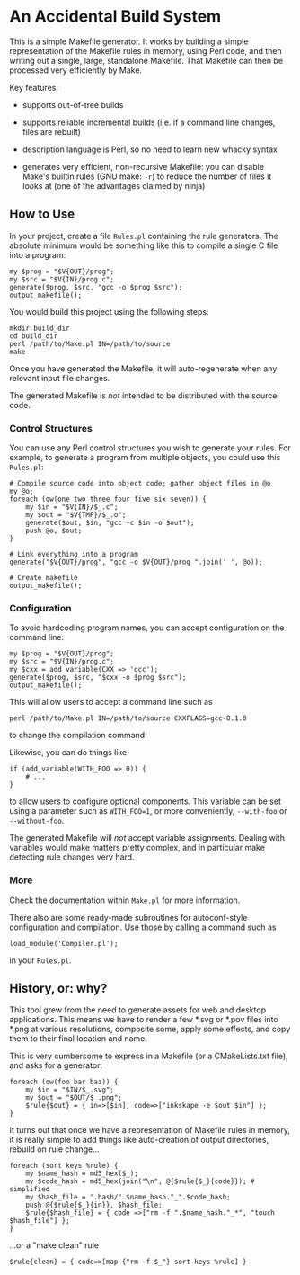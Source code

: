 An Accidental Build System
==========================

This is a simple Makefile generator. It works by building a simple
representation of the Makefile rules in memory, using Perl code, and
then writing out a single, large, standalone Makefile. That Makefile
can then be processed very efficiently by Make.

Key features:

* supports out-of-tree builds

* supports reliable incremental builds (i.e. if a command line
  changes, files are rebuilt)

* description language is Perl, so no need to learn new whacky syntax

* generates very efficient, non-recursive Makefile: you can disable
  Make's builtin rules (GNU make: `-r`) to reduce the number of files
  it looks at (one of the advantages claimed by ninja)



How to Use
----------

In your project, create a file `Rules.pl` containing the rule
generators. The absolute minimum would be something like this to
compile a single C file into a program:

    my $prog = "$V{OUT}/prog";
    my $src = "$V{IN}/prog.c";
    generate($prog, $src, "gcc -o $prog $src");
    output_makefile();

You would build this project using the following steps:

    mkdir build_dir
    cd build_dir
    perl /path/to/Make.pl IN=/path/to/source
    make

Once you have generated the Makefile, it will auto-regenerate when any
relevant input file changes.

The generated Makefile is *not* intended to be distributed with the
source code.


### Control Structures

You can use any Perl control structures you wish to generate your
rules. For example, to generate a program from multiple objects, you
could use this `Rules.pl`:

    # Compile source code into object code; gather object files in @o
    my @o;
    foreach (qw(one two three four five six seven)) {
        my $in = "$V{IN}/$_.c";
        my $out = "$V{TMP}/$_.o";
        generate($out, $in, "gcc -c $in -o $out");
        push @o, $out;
    }

    # Link everything into a program
    generate("$V{OUT}/prog", "gcc -o $V{OUT}/prog ".join(' ', @o));

    # Create makefile
    output_makefile();


### Configuration

To avoid hardcoding program names, you can accept configuration on the
command line:

    my $prog = "$V{OUT}/prog";
    my $src = "$V{IN}/prog.c";
    my $cxx = add_variable(CXX => 'gcc');
    generate($prog, $src, "$cxx -o $prog $src");
    output_makefile();

This will allow users to accept a command line such as

    perl /path/to/Make.pl IN=/path/to/source CXXFLAGS=gcc-8.1.0

to change the compilation command.

Likewise, you can do things like

    if (add_variable(WITH_FOO => 0)) {
        # ...
    }

to allow users to configure optional components. This variable can be
set using a parameter such as `WITH_FOO=1`, or more conveniently,
`--with-foo` or `--without-foo`.

The generated Makefile will *not* accept variable assignments. Dealing
with variables would make matters pretty complex, and in particular
make detecting rule changes very hard.


### More

Check the documentation within `Make.pl` for more information.

There also are some ready-made subroutines for autoconf-style
configuration and compilation. Use those by calling a command such as

    load_module('Compiler.pl');

in your `Rules.pl`.



History, or: why?
-----------------

This tool grew from the need to generate assets for web and desktop
applications. This means we have to render a few *.svg or *.pov files
into *.png at various resolutions, composite some, apply some effects,
and copy them to their final location and name.

This is very cumbersome to express in a Makefile (or a CMakeLists.txt
file), and asks for a generator:

    foreach (qw(foo bar baz)) {
        my $in = "$IN/$_.svg";
        my $out = "$OUT/$_.png";
        $rule{$out} = { in=>[$in], code=>["inkskape -e $out $in"] };
    }

It turns out that once we have a representation of Makefile rules in
memory, it is really simple to add things like auto-creation of output
directories, rebuild on rule change...

    foreach (sort keys %rule) {
        my $name_hash = md5_hex($_);
        my $code_hash = md5_hex(join("\n", @{$rule{$_}{code}}); # simplified
        my $hash_file = ".hash/".$name_hash."_".$code_hash;
        push @{$rule{$_}{in}}, $hash_file;
        $rule{$hash_file} = { code =>["rm -f ".$name_hash."_*", "touch $hash_file"] };
    }

...or a "make clean" rule

    $rule{clean} = { code=>[map {"rm -f $_"} sort keys %rule] }


